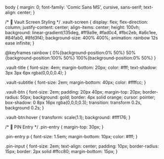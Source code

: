 body {
  margin: 0;
  font-family: 'Comic Sans MS', cursive, sans-serif;
  text-align: center;
}

/* 🌈 Vault Screen Styling */
.vault-screen {
  display: flex;
  flex-direction: column;
  justify-content: center;
  align-items: center;
  height: 100vh;
  background: linear-gradient(135deg, #ff9a9e, #fad0c4, #fbc2eb, #a6c1ee, #84fab0, #8fd3f4);
  background-size: 400% 400%;
  animation: rainbow 12s ease infinite;
}

@keyframes rainbow {
  0%{background-position:0% 50%}
  50%{background-position:100% 50%}
  100%{background-position:0% 50%}
}

.vault-title {
  font-size: 4em;
  margin-bottom: 20px;
  color: #fff;
  text-shadow: 3px 3px 6px rgba(0,0,0,0.4);
}

.vault-subtitle {
  font-size: 2em;
  margin-bottom: 40px;
  color: #ffffcc;
}

.vault-btn {
  font-size: 2em;
  padding: 20px 40px;
  margin-top: 20px;
  border-radius: 50px;
  background: gold;
  border: 4px solid orange;
  cursor: pointer;
  box-shadow: 0 8px 16px rgba(0,0,0,0.3);
  transition: transform 0.2s, background 0.2s;
}

.vault-btn:hover {
  transform: scale(1.1);
  background: #fff176;
}

/* 🔢 PIN Entry */
.pin-entry {
  margin-top: 30px;
}

.pin-entry p {
  font-size: 1.5em;
  margin-bottom: 10px;
  color: #fff;
}

.pin-input {
  font-size: 2em;
  text-align: center;
  padding: 10px;
  border-radius: 15px;
  border: 2px solid #ffcc80;
  margin-bottom: 15px;
}